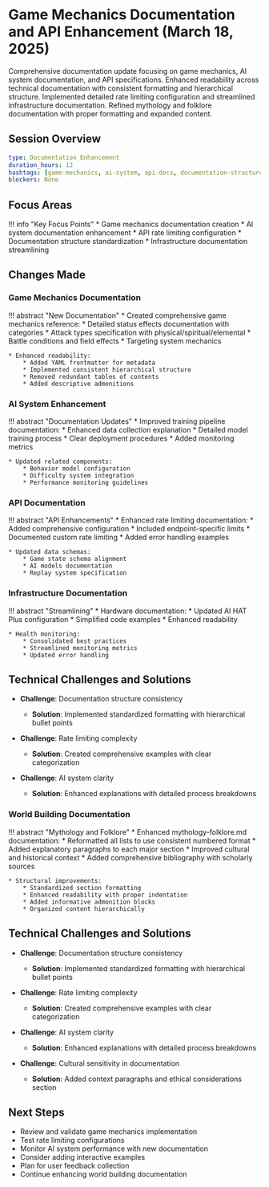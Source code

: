 # Game Mechanics Documentation and API Enhancement (March 18, 2025)

Comprehensive documentation update focusing on game mechanics, AI system documentation, and API specifications. Enhanced readability across technical documentation with consistent formatting and hierarchical structure. Implemented detailed rate limiting configuration and streamlined infrastructure documentation. Refined mythology and folklore documentation with proper formatting and expanded content.

## Session Overview

```yaml
type: Documentation Enhancement
duration_hours: 12
hashtags: [game-mechanics, ai-system, api-docs, documentation-structure, combat-system, rate-limiting, technical-docs, mythology, folklore, cultural-context]
blockers: None
```

## Focus Areas

!!! info "Key Focus Points"
    * Game mechanics documentation creation
    * AI system documentation enhancement
    * API rate limiting configuration
    * Documentation structure standardization
    * Infrastructure documentation streamlining

## Changes Made

### Game Mechanics Documentation

!!! abstract "New Documentation"
    * Created comprehensive game mechanics reference:
        * Detailed status effects documentation with categories
        * Attack types specification with physical/spiritual/elemental
        * Battle conditions and field effects
        * Targeting system mechanics
    
    * Enhanced readability:
        * Added YAML frontmatter for metadata
        * Implemented consistent hierarchical structure
        * Removed redundant tables of contents
        * Added descriptive admonitions

### AI System Enhancement

!!! abstract "Documentation Updates"
    * Improved training pipeline documentation:
        * Enhanced data collection explanation
        * Detailed model training process
        * Clear deployment procedures
        * Added monitoring metrics
    
    * Updated related components:
        * Behavior model configuration
        * Difficulty system integration
        * Performance monitoring guidelines

### API Documentation

!!! abstract "API Enhancements"
    * Enhanced rate limiting documentation:
        * Added comprehensive configuration
        * Included endpoint-specific limits
        * Documented custom rate limiting
        * Added error handling examples
    
    * Updated data schemas:
        * Game state schema alignment
        * AI models documentation
        * Replay system specification

### Infrastructure Documentation

!!! abstract "Streamlining"
    * Hardware documentation:
        * Updated AI HAT Plus configuration
        * Simplified code examples
        * Enhanced readability
    
    * Health monitoring:
        * Consolidated best practices
        * Streamlined monitoring metrics
        * Updated error handling

## Technical Challenges and Solutions

* **Challenge**: Documentation structure consistency
    * **Solution**: Implemented standardized formatting with hierarchical bullet points

* **Challenge**: Rate limiting complexity
    * **Solution**: Created comprehensive examples with clear categorization

* **Challenge**: AI system clarity
    * **Solution**: Enhanced explanations with detailed process breakdowns

### World Building Documentation

!!! abstract "Mythology and Folklore"
    * Enhanced mythology-folklore.md documentation:
        * Reformatted all lists to use consistent numbered format
        * Added explanatory paragraphs to each major section
        * Improved cultural and historical context
        * Added comprehensive bibliography with scholarly sources
    
    * Structural improvements:
        * Standardized section formatting
        * Enhanced readability with proper indentation
        * Added informative admonition blocks
        * Organized content hierarchically

## Technical Challenges and Solutions

* **Challenge**: Documentation structure consistency
    * **Solution**: Implemented standardized formatting with hierarchical bullet points

* **Challenge**: Rate limiting complexity
    * **Solution**: Created comprehensive examples with clear categorization

* **Challenge**: AI system clarity
    * **Solution**: Enhanced explanations with detailed process breakdowns

* **Challenge**: Cultural sensitivity in documentation
    * **Solution**: Added context paragraphs and ethical considerations section

## Next Steps

* Review and validate game mechanics implementation
* Test rate limiting configurations
* Monitor AI system performance with new documentation
* Consider adding interactive examples
* Plan for user feedback collection
* Continue enhancing world building documentation

